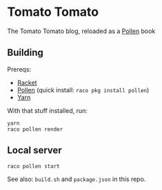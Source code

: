 # Tomato Tomato

The Tomato Tomato blog, reloaded as a [Pollen](https://docs.racket-lang.org/pollen/) book

## Building

Prereqs:

* [Racket](https://racket-lang.org/)
* [Pollen](https://docs.racket-lang.org/pollen/) (quick install: `raco pkg install pollen`)
* [Yarn](https://yarnpkg.com/)

With that stuff installed, run:

```
yarn
raco pollen render
```

## Local server

```
raco pollen start
```

See also: `build.sh` and `package.json` in this repo.
